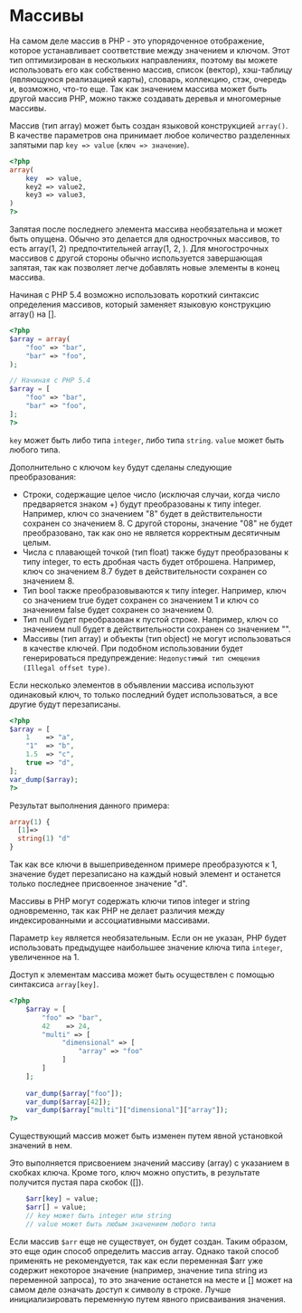 # Массивы 

На самом деле массив в PHP - это упорядоченное отображение, 
которое устанавливает соответствие между значением и ключом. 
Этот тип оптимизирован в нескольких направлениях, 
поэтому вы можете использовать его как собственно 
массив, список (вектор), хэш-таблицу (являющуюся реализацией карты), словарь, коллекцию, стэк, очередь и, 
возможно, что-то еще. 
Так как значением массива может быть другой массив PHP, можно также создавать деревья и многомерные массивы.


Массив (тип array) может быть создан языковой конструкцией `array()`. В качестве параметров она принимает любое количество разделенных запятыми пар `key => value` (`ключ => значение`).
```php
<?php 
array(
    key  => value,
    key2 => value2,
    key3 => value3,
)
?>
```
    
Запятая после последнего элемента массива необязательна и может быть опущена. Обычно это делается для однострочных массивов, то есть array(1, 2) предпочтительней array(1, 2, ). Для многострочных массивов с другой стороны обычно используется завершающая запятая, так как позволяет легче добавлять новые элементы в конец массива.

Начиная с PHP 5.4 возможно использовать короткий синтаксис определения массивов, который заменяет языковую конструкцию array() на [].

```php
<?php
$array = array(
    "foo" => "bar",
    "bar" => "foo",
);

// Начиная с PHP 5.4
$array = [
    "foo" => "bar",
    "bar" => "foo",
];
?>
```

`key` может быть либо типа `integer`, либо типа `string`. `value` может быть любого типа.

Дополнительно с ключом `key` будут сделаны следующие преобразования:

* Строки, содержащие целое число (исключая случаи, когда число предваряется знаком +) будут преобразованы к типу integer. Например, ключ со значением "8" будет в действительности сохранен со значением 8. С другой стороны, значение "08" не будет преобразовано, так как оно не является корректным десятичным целым.
* Числа с плавающей точкой (тип float) также будут преобразованы к типу integer, то есть дробная часть будет отброшена. Например, ключ со значением 8.7 будет в действительности сохранен со значением 8.
* Тип bool также преобразовываются к типу integer. Например, ключ со значением true будет сохранен со значением 1 и ключ со значением false будет сохранен со значением 0.
* Тип null будет преобразован к пустой строке. Например, ключ со значением null будет в действительности сохранен со значением "".
* Массивы (тип array) и объекты (тип object) не могут использоваться в качестве ключей. При подобном использовании будет генерироваться предупреждение: `Недопустимый тип смещения (Illegal offset type)`.

Если несколько элементов в объявлении массива используют одинаковый ключ, то только последний будет использоваться, а все другие будут перезаписаны.

```php
<?php
$array = [
    1    => "a",
    "1"  => "b",
    1.5  => "c",
    true => "d",
];
var_dump($array);
?>
```
Результат выполнения данного примера:

```php
array(1) {
  [1]=>
  string(1) "d"
}
```

Так как все ключи в вышеприведенном примере преобразуются к 1, значение будет перезаписано на каждый новый элемент и останется только последнее присвоенное значение "d".

Массивы в PHP могут содержать ключи типов integer и string одновременно, так как PHP не делает различия между индексированными и ассоциативными массивами.


Параметр `key` является необязательным. Если он не указан, PHP будет использовать предыдущее наибольшее значение ключа типа `integer`, увеличенное на 1.

Доступ к элементам массива может быть осуществлен с помощью синтаксиса `array[key]`.

```php
<?php
    $array = [
        "foo" => "bar",
        42    => 24,
        "multi" => [
             "dimensional" => [
                 "array" => "foo"
             ]
        ]
    ];
    
    var_dump($array["foo"]);
    var_dump($array[42]);
    var_dump($array["multi"]["dimensional"]["array"]);
?>
```

Существующий массив может быть изменен путем явной установкой значений в нем.

Это выполняется присвоением значений массиву (array) с указанием в скобках ключа. Кроме того, ключ можно опустить, в результате получится пустая пара скобок ([]).
```php
    $arr[key] = value;
    $arr[] = value;
    // key может быть integer или string
    // value может быть любым значением любого типа
```
    
   
Если массив `$arr` еще не существует, он будет создан. Таким образом, это еще один способ определить массив array. Однако такой способ применять не рекомендуется, так как если переменная $arr уже содержит некоторое значение (например, значение типа string из переменной запроса), то это значение останется на месте и [] может на самом деле означать доступ к символу в строке. Лучше инициализировать переменную путем явного присваивания значения.